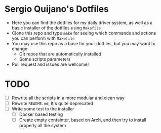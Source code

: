 # Sergio Quijano's Dotfiles

* Here you can find the dotfiles for my daily driver system, as well as a basic installer of the dotfiles using `Makefile`
* Clone this repo and type `make` for seeing which commands and actions you can perform with `Makefile`
* You may use this repo as a base for your dotfiles, but you may want to change:
    * Git repos that are automatically installed
    * Some scripts parameters
* Pull request and issues are wellcome!

# TODO

* [ ] Rewrite all the scripts in a more modular and clean way
* [ ] Rewrite `README.md`, It's quite deprecated
* [ ] Write some test to the installer
    * [ ] Docker based testing
    * [ ] Create empty containter, based on Arch, and then try to install properly all the system
